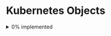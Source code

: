 # Kubernetes Objects
<details>
<summary>0% implemented</summary>

- [ ] Binding
- [ ] ComponentStatus
- [ ] ConfigMap
- [ ] Endpoints
- [ ] Event
- [ ] LimitRange
- [ ] Namespace
- [ ] Node
- [ ] PersistentVolumeClaim
- [ ] PersistentVolume
- [ ] Pod
- [ ] PodTemplate
- [ ] ReplicationController
- [ ] ResourceQuota
- [ ] Secret
- [ ] ServiceAccount
- [ ] Service
- [ ] MutatingWebhookConfiguration
- [ ] ValidatingWebhookConfiguration
- [ ] CustomResourceDefinition
- [ ] APIService
- [ ] ControllerRevision
- [ ] DaemonSet
- [ ] Deployment
- [ ] ReplicaSet
- [ ] StatefulSet
- [ ] TokenReview
- [ ] LocalSubjectAccessReview
- [ ] SelfSubjectAccessReview
- [ ] SelfSubjectRulesReview
- [ ] SubjectAccessReview
- [ ] HorizontalPodAutoscaler
- [ ] CronJob
- [ ] Job
- [ ] CertificateSigningRequest
- [ ] Lease
- [ ] EndpointSlice
- [ ] Event
- [ ] Ingress
- [ ] IngressClass
- [ ] Ingress
- [ ] NetworkPolicy
- [ ] RuntimeClass
- [ ] PodDisruptionBudget
- [ ] PodSecurityPolicy
- [ ] ClusterRoleBinding
- [ ] ClusterRole
- [ ] RoleBinding
- [ ] Role
- [ ] PriorityClass
- [ ] CSIDriver
- [ ] CSINode
- [ ] StorageClass
- [ ] VolumeAttachment

</details>

